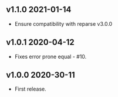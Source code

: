## v1.1.0 2021-01-14

- Ensure compatibility with reparse v3.0.0 

## v1.0.1 2020-04-12

- Fixes error prone equal - #10.

## v1.0.0 2020-30-11

- First release.
